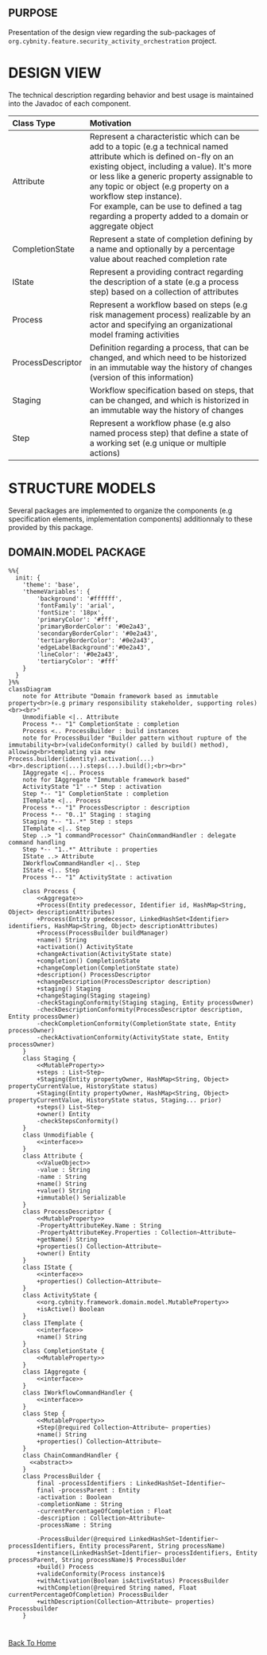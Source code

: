 ## PURPOSE
Presentation of the design view regarding the sub-packages of `org.cybnity.feature.security_activity_orchestration` project.

# DESIGN VIEW
The technical description regarding behavior and best usage is maintained into the Javadoc of each component.

|Class Type|Motivation|
| :-- | :-- |
|Attribute|Represent a characteristic which can be add to a topic (e.g a technical named attribute which is defined on-fly on an existing object, including a value). It's more or less like a generic property assignable to any topic or object (e.g property on a workflow step instance).<br>For example, can be use to defined a tag regarding a property added to a domain or aggregate object|
|CompletionState|Represent a state of completion defining by a name and optionally by a percentage value about reached completion rate|
|IState|Represent a providing contract regarding the description of a state (e.g a process step) based on a collection of attributes|
|Process|Represent a workflow based on steps (e.g risk management process) realizable by an actor and specifying an organizational model framing activities|
|ProcessDescriptor|Definition regarding a process, that can be changed, and which need to be historized in an immutable way the history of changes (version of this information)|
|Staging|Workflow specification based on steps, that can be changed, and which is historized in an immutable way the history of changes|
|Step|Represent a workflow phase (e.g also named process step) that define a state of a working set (e.g unique or multiple actions)|

# STRUCTURE MODELS
Several packages are implemented to organize the components (e.g specification elements, implementation components) additionnaly to these provided by this package.

## DOMAIN.MODEL PACKAGE

```mermaid
%%{
  init: {
    'theme': 'base',
    'themeVariables': {
        'background': '#ffffff',
        'fontFamily': 'arial',
        'fontSize': '18px',
        'primaryColor': '#fff',
        'primaryBorderColor': '#0e2a43',
        'secondaryBorderColor': '#0e2a43',
        'tertiaryBorderColor': '#0e2a43',
        'edgeLabelBackground':'#0e2a43',
        'lineColor': '#0e2a43',
        'tertiaryColor': '#fff'
    }
  }
}%%
classDiagram
	note for Attribute "Domain framework based as immutable property<br>(e.g primary responsibility stakeholder, supporting roles)<br><br>"
	Unmodifiable <|.. Attribute
	Process *-- "1" CompletionState : completion
	Process <.. ProcessBuilder : build instances
	note for ProcessBuilder "Builder pattern without rupture of the immutability<br>(valideConformity() called by build() method), allowing<br>templating via new Process.builder(identity).activation(...)<br>.description(...).steps(...).build();<br><br>"
	IAggregate <|.. Process
	note for IAggregate "Immutable framework based"
	ActivityState "1" --* Step : activation
	Step *-- "1" CompletionState : completion
	ITemplate <|.. Process
	Process *-- "1" ProcessDescriptor : description
	Process *-- "0..1" Staging : staging
	Staging *-- "1..*" Step : steps
	ITemplate <|.. Step
	Step ..> "1 commandProcessor" ChainCommandHandler : delegate command handling
	Step *-- "1..*" Attribute : properties
	IState ..> Attribute
	IWorkflowCommandHandler <|.. Step
	IState <|.. Step
	Process *-- "1" ActivityState : activation

	class Process {
		<<Aggregate>>
		+Process(Entity predecessor, Identifier id, HashMap<String, Object> descriptionAttributes)
		+Process(Entity predecessor, LinkedHashSet<Identifier> identifiers, HashMap<String, Object> descriptionAttributes)
		+Process(ProcessBuilder buildManager)
		+name() String
		+activation() ActivityState
		+changeActivation(ActivityState state)
		+completion() CompletionState
		+changeCompletion(CompletionState state)
		+description() ProcessDescriptor
		+changeDescription(ProcessDescriptor description)
		+staging() Staging
		+changeStaging(Staging stageing)
		-checkStagingConformity(Staging staging, Entity processOwner)
		-checkDescriptionConformity(ProcessDescriptor description, Entity processOwner)
		-checkCompletionConformity(CompletionState state, Entity processOwner)
		-checkActivationConformity(ActivityState state, Entity processOwner)
	}
	class Staging {
		<<MutableProperty>>
		+steps : List~Step~
		+Staging(Entity propertyOwner, HashMap<String, Object> propertyCurrentValue, HistoryState status)
		+Staging(Entity propertyOwner, HashMap<String, Object> propertyCurrentValue, HistoryState status, Staging... prior)
		+steps() List~Step~
		+owner() Entity
		-checkStepsConformity()
	}
	class Unmodifiable {
		<<interface>>
	}
	class Attribute {
		<<ValueObject>>
		-value : String
		-name : String
		+name() String
		+value() String
		+immutable() Serializable
	}
    class ProcessDescriptor {
		<<MutableProperty>>
		-PropertyAttributeKey.Name : String
		-PropertyAttributeKey.Properties : Collection~Attribute~
		+getName() String
		+properties() Collection~Attribute~
		+owner() Entity
	}
	class IState {
		<<interface>>
		+properties() Collection~Attribute~
	}
	class ActivityState {
		<<org.cybnity.framework.domain.model.MutableProperty>>
		+isActive() Boolean
	}
	class ITemplate {
		<<interface>>
		+name() String
	}
    class CompletionState {
		<<MutableProperty>>
	}
	class IAggregate {
		<<interface>>
	}
	class IWorkflowCommandHandler {
		<<interface>>
	}
	class Step {
		<<MutableProperty>>
		+Step(@required Collection~Attribute~ properties)
		+name() String
		+properties() Collection~Attribute~
	}
	class ChainCommandHandler {
      <<abstract>>
	}
	class ProcessBuilder {
		final -processIdentifiers : LinkedHashSet~Identifier~
		final -processParent : Entity
		-activation : Boolean
		-completionName : String
		-currentPercentageOfCompletion : Float
		-description : Collection~Attribute~
		-processName : String

		-ProcessBuilder(@required LinkedHashSet~Identifier~ processIdentifiers, Entity processParent, String processName)
		+instance(LinkedHashSet~Identifier~ processIdentifiers, Entity processParent, String processName)$ ProcessBuilder
		+build() Process
		+valideConformity(Process instance)$
		+withActivation(Boolean isActiveStatus) ProcessBuilder
		+withCompletion(@required String named, Float currentPercentageOfCompletion) ProcessBuilder
		+withDescription(Collection~Attribute~ properties) Processbuilder
	}

```
#
[Back To Home](README.md)
